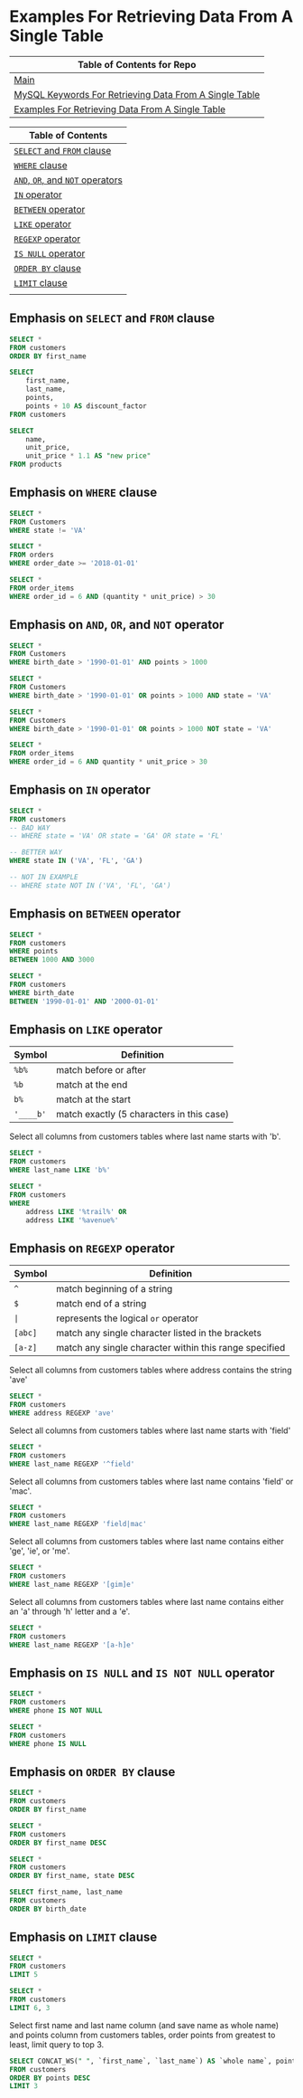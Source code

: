 # Examples For Retrieving Data From A Single Table

| Table of Contents for Repo|
|--|
| [Main](https://github.com/calebwagner/MySQL-playground) |
| [MySQL Keywords For Retrieving Data From A Single Table](./README.md) |
| [Examples For Retrieving Data From A Single Table](./retrieving_data_from_a_single_table.md) |

| Table of Contents |
|--|
| [`SELECT` and `FROM` clause](#emphasis-on-select-and-from-clause) |
| [`WHERE` clause](#emphasis-on-where-clause) |
| [`AND`, `OR`, and `NOT` operators](#emphasis-on-and-or-and-not-operator) |
| [`IN` operator](#emphasis-on-in-operator) |
| [`BETWEEN` operator](#emphasis-on-between-operator) |
| [`LIKE` operator](#emphasis-on-like-operator) |
| [`REGEXP` operator](#emphasis-on-regexp-operator) |
| [`IS NULL` operator](#emphasis-on-is-null-and-is-not-null-operator) |
| [`ORDER BY` clause](#emphasis-on-order-by-clause) |
| [`LIMIT` clause](#emphasis-on-limit-clause) |
| []() |


## Emphasis on `SELECT` and `FROM` clause

```sql
SELECT * 
FROM customers
ORDER BY first_name
```

```sql
SELECT
    first_name,
    last_name,
    points,
    points + 10 AS discount_factor
FROM customers
```

```sql
SELECT
    name,
    unit_price,
    unit_price * 1.1 AS "new price"
FROM products
```

## Emphasis on `WHERE` clause

```sql
SELECT *
FROM Customers
WHERE state != 'VA'
```

```sql
SELECT *
FROM orders
WHERE order_date >= '2018-01-01'
```

```sql
SELECT *
FROM order_items
WHERE order_id = 6 AND (quantity * unit_price) > 30
```

## Emphasis on `AND`, `OR`, and `NOT` operator

```sql
SELECT *
FROM Customers
WHERE birth_date > '1990-01-01' AND points > 1000
```

```sql
SELECT *
FROM Customers
WHERE birth_date > '1990-01-01' OR points > 1000 AND state = 'VA'
```

```sql
SELECT *
FROM Customers
WHERE birth_date > '1990-01-01' OR points > 1000 NOT state = 'VA'
```

```sql
SELECT *
FROM order_items
WHERE order_id = 6 AND quantity * unit_price > 30
```


## Emphasis on `IN` operator

```sql
SELECT *
FROM customers
-- BAD WAY
-- WHERE state = 'VA' OR state = 'GA' OR state = 'FL'

-- BETTER WAY
WHERE state IN ('VA', 'FL', 'GA')

-- NOT IN EXAMPLE
-- WHERE state NOT IN ('VA', 'FL', 'GA')
```


## Emphasis on `BETWEEN` operator

```sql
SELECT *
FROM customers
WHERE points
BETWEEN 1000 AND 3000
```

```sql
SELECT *
FROM customers
WHERE birth_date
BETWEEN '1990-01-01' AND '2000-01-01'
```

## Emphasis on `LIKE` operator

| Symbol | Definition |
|--|--|
| `%b%` | match before or after |
| `%b` | match at the end |
| `b%` | match at the start |
| `'____b'` | match exactly (5 characters in this case) |

Select all columns from customers tables where last name starts with 'b'.
```sql
SELECT *
FROM customers
WHERE last_name LIKE 'b%'
```

```sql
SELECT *
FROM customers
WHERE
    address LIKE '%trail%' OR
    address LIKE '%avenue%'
```

## Emphasis on `REGEXP` operator

| Symbol | Definition |
|--|--|
| `^` | match beginning of a string |
| `$` | match end of a string |
| `\|` | represents the logical `or` operator |
| `[abc]` | match any single character listed in the brackets |
| `[a-z]` | match any single character within this range specified |

Select all columns from customers tables where address contains the string 'ave'
```sql
SELECT *
FROM customers
WHERE address REGEXP 'ave'
```

Select all columns from customers tables where last name starts with 'field'
```sql
SELECT *
FROM customers
WHERE last_name REGEXP '^field'
```

Select all columns from customers tables where last name contains 'field' or 'mac'.
```sql
SELECT *
FROM customers
WHERE last_name REGEXP 'field|mac'
```

Select all columns from customers tables where last name contains either 'ge', 'ie', or 'me'.
```sql
SELECT *
FROM customers
WHERE last_name REGEXP '[gim]e'
```

Select all columns from customers tables where last name contains either an 'a' through 'h' letter and a 'e'.
```sql
SELECT *
FROM customers
WHERE last_name REGEXP '[a-h]e'
```

## Emphasis on `IS NULL` and `IS NOT NULL` operator

```sql
SELECT *
FROM customers
WHERE phone IS NOT NULL
```

```sql
SELECT *
FROM customers
WHERE phone IS NULL
```

## Emphasis on `ORDER BY` clause

```sql
SELECT *
FROM customers
ORDER BY first_name
```

```sql
SELECT *
FROM customers
ORDER BY first_name DESC
```

```sql
SELECT *
FROM customers
ORDER BY first_name, state DESC
```

```sql
SELECT first_name, last_name
FROM customers
ORDER BY birth_date
```

## Emphasis on `LIMIT` clause

```sql
SELECT *
FROM customers
LIMIT 5
```

```sql
SELECT *
FROM customers
LIMIT 6, 3
```

Select first name and last name column (and save name as whole name) and points column from customers tables, order points from greatest to least, limit query to top 3.
```sql
SELECT CONCAT_WS(" ", `first_name`, `last_name`) AS `whole name`, points
FROM customers
ORDER BY points DESC
LIMIT 3
```